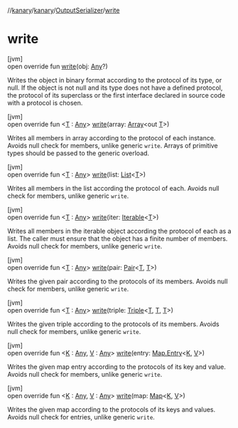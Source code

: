 //[kanary](../../../index.md)/[kanary](../index.md)/[OutputSerializer](index.md)/[write](write.md)

# write

[jvm]\
open override fun [write](write.md)(obj: [Any](https://kotlinlang.org/api/latest/jvm/stdlib/kotlin/-any/index.html)?)

Writes the object in binary format according to the protocol of its type, or null. If the object is not null and its type does not have a defined protocol, the protocol of its superclass or the first interface declared in source code with a protocol is chosen.

[jvm]\
open override fun &lt;[T](write.md) : [Any](https://kotlinlang.org/api/latest/jvm/stdlib/kotlin/-any/index.html)&gt; [write](write.md)(array: [Array](https://kotlinlang.org/api/latest/jvm/stdlib/kotlin/-array/index.html)&lt;out [T](write.md)&gt;)

Writes all members in array according to the protocol of each instance. Avoids null check for members, unlike generic `write`. Arrays of primitive types should be passed to the generic overload.

[jvm]\
open override fun &lt;[T](write.md) : [Any](https://kotlinlang.org/api/latest/jvm/stdlib/kotlin/-any/index.html)&gt; [write](write.md)(list: [List](https://kotlinlang.org/api/latest/jvm/stdlib/kotlin.collections/-list/index.html)&lt;[T](write.md)&gt;)

Writes all members in the list according the protocol of each. Avoids null check for members, unlike generic `write`.

[jvm]\
open override fun &lt;[T](write.md) : [Any](https://kotlinlang.org/api/latest/jvm/stdlib/kotlin/-any/index.html)&gt; [write](write.md)(iter: [Iterable](https://kotlinlang.org/api/latest/jvm/stdlib/kotlin.collections/-iterable/index.html)&lt;[T](write.md)&gt;)

Writes all members in the iterable object according the protocol of each as a list. The caller must ensure that the object has a finite number of members. Avoids null check for members, unlike generic `write`.

[jvm]\
open override fun &lt;[T](write.md) : [Any](https://kotlinlang.org/api/latest/jvm/stdlib/kotlin/-any/index.html)&gt; [write](write.md)(pair: [Pair](https://kotlinlang.org/api/latest/jvm/stdlib/kotlin/-pair/index.html)&lt;[T](write.md), [T](write.md)&gt;)

Writes the given pair according to the protocols of its members. Avoids null check for members, unlike generic `write`.

[jvm]\
open override fun &lt;[T](write.md) : [Any](https://kotlinlang.org/api/latest/jvm/stdlib/kotlin/-any/index.html)&gt; [write](write.md)(triple: [Triple](https://kotlinlang.org/api/latest/jvm/stdlib/kotlin/-triple/index.html)&lt;[T](write.md), [T](write.md), [T](write.md)&gt;)

Writes the given triple according to the protocols of its members. Avoids null check for members, unlike generic `write`.

[jvm]\
open override fun &lt;[K](write.md) : [Any](https://kotlinlang.org/api/latest/jvm/stdlib/kotlin/-any/index.html), [V](write.md) : [Any](https://kotlinlang.org/api/latest/jvm/stdlib/kotlin/-any/index.html)&gt; [write](write.md)(entry: [Map.Entry](https://kotlinlang.org/api/latest/jvm/stdlib/kotlin.collections/-map/-entry/index.html)&lt;[K](write.md), [V](write.md)&gt;)

Writes the given map entry according to the protocols of its key and value. Avoids null check for members, unlike generic `write`.

[jvm]\
open override fun &lt;[K](write.md) : [Any](https://kotlinlang.org/api/latest/jvm/stdlib/kotlin/-any/index.html), [V](write.md) : [Any](https://kotlinlang.org/api/latest/jvm/stdlib/kotlin/-any/index.html)&gt; [write](write.md)(map: [Map](https://kotlinlang.org/api/latest/jvm/stdlib/kotlin.collections/-map/index.html)&lt;[K](write.md), [V](write.md)&gt;)

Writes the given map according to the protocols of its keys and values. Avoids null check for entries, unlike generic `write`.

